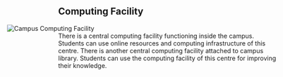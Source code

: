 <h2>Computing Facility</h2> <div style="width:620px; float:right; margin-left:20px;"><img alt="Campus Computing Facility" src="images/ccf.jpg" style="border-radius:2%; "/></div>
<p>There is a central computing facility functioning inside the campus. Students can use online resources and computing infrastructure of this centre. There is another central computing facility attached to campus library. Students can use the computing facility of this centre for improving their knowledge.</p>
</div>

